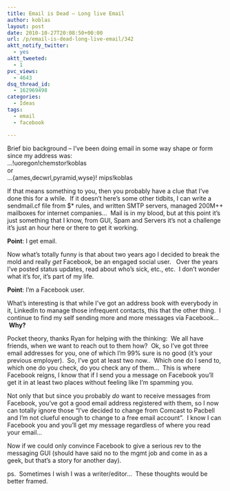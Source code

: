 ```yaml
---
title: Email is Dead – Long live Email
author: koblas
layout: post
date: 2010-10-27T20:08:50+00:00
url: /p/email-is-dead-long-live-email/342
aktt_notify_twitter:
  - yes
aktt_tweeted:
  - 1
pvc_views:
  - 4643
dsq_thread_id:
  - 162969498
categories:
  - Ideas
tags:
  - email
  - facebook

---
```

Brief bio background &#8211; I&#8217;ve been doing email in some way shape or form since my address was:   
&#8230;!uoregon!chemstor!koblas  
or   
&#8230;{ames,decwrl,pyramid,wyse}! mips!koblas

If that means something to you, then you probably have a clue that I&#8217;ve done this for a while.  If it doesn&#8217;t here&#8217;s some other tidbits, I can write a sendmail.cf file from $* rules, and written SMTP servers, managed 200M++ mailboxes for internet companies&#8230;  Mail is in my blood, but at this point it&#8217;s just something that I know, from GUI, Spam and Servers it&#8217;s not a challenge it&#8217;s just an hour here or there to get it working.

**Point**: I get email.

Now what&#8217;s totally funny is that about two years ago I decided to break the mold and really _get_ Facebook, be an engaged social user.   Over the years I&#8217;ve posted status updates, read about who&#8217;s sick, etc., etc.  I don&#8217;t wonder what it&#8217;s for, it&#8217;s part of my life.

**Point**: I&#8217;m a Facebook user.

What&#8217;s interesting is that while I&#8217;ve got an address book with everybody in it, LinkedIn to manage those infrequent contacts, this that the other thing.  I continue to find my self sending more and more messages via Facebook&#8230;  **Why?**

Pocket theory, thanks Ryan for helping with the thinking:  We all have friends, when we want to reach out to them how?  Ok, so I&#8217;ve got three email addresses for you, one of which I&#8217;m 99% sure is no good (it&#8217;s your previous employer).  So, I&#8217;ve got at least two now..  Which one do I send to, which one do you check, do you check any of them&#8230;  This is where Facebook reigns, I know that if I send you a message on Facebook you&#8217;ll get it in at least two places without feeling like I&#8217;m spamming you.

Not only that but since you probably _do_ want to receive messages from Facebook, you&#8217;ve got a good email address registered with them, so I now can totally ignore those &#8220;I&#8217;ve decided to change from Comcast to Pacbell and I&#8217;m not clueful enough to change to a free email account&#8221;.  I know I can Facebook you and you&#8217;ll get my message regardless of where you read your email&#8230;

Now if we could only convince Facebook to give a serious rev to the messaging GUI (should have said no to the mgmt job and come in as a geek, but that&#8217;s a story for another day).

ps.  Sometimes I wish I was a writer/editor&#8230;  These thoughts would be better framed.
